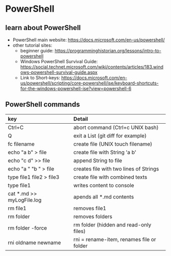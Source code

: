 # PowerShell
## learn about PowerShell
* PowerShell main website: https://docs.microsoft.com/en-us/powershell/
* other tutorial sites:
  * beginner guide: https://programminghistorian.org/lessons/intro-to-powershell
  * Windows PowerShell Survival Guide: https://social.technet.microsoft.com/wiki/contents/articles/183.windows-powershell-survival-guide.aspx
  * Link to Short-keys: https://docs.microsoft.com/en-us/powershell/scripting/core-powershell/ise/keyboard-shortcuts-for-the-windows-powershell-ise?view=powershell-6

## PowerShell commands
| key           			| Detail         |
| :-------------------------| :------------- |
| Ctrl+C 	    			| abort command (Ctrl+c UNIX bash)   	|
| Q							| exit a List (git diff for example)	|
| fc filename   			| create file (UNIX touch filename) 	|
| echo "a b" > file  		| create file with String 'a b'  		|
| echo "c d" >> file  		| append String to file         		|
| echo "a " "b " > file 	| creates file with two lines of Strings  |
| type file1 file2 > file3  | create file with combined texts  		|
| type file1    			| writes content to console  			|
| cat *.md >> myLogFile.log | apends all *.md contents				|
| rm file1      			| removes file1             			|
| rm folder     			| removes folders           			|
| rm folder -force   		| rm folder (hidden and read-only files)  |
| rni oldname newname 		| rni = rename-item, renames file or folder  |

